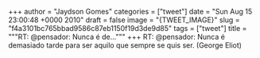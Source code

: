 
+++
author = "Jaydson Gomes"
categories = ["tweet"]
date = "Sun Aug 15 23:00:48 +0000 2010"
draft = false
image = "{TWEET_IMAGE}"
slug = "f4a3101bc765bbad9586c87eb1150f19d3de9d85"
tags = ["tweet"]
title = """RT: @pensador: Nunca é de..."""
+++
RT: @pensador: Nunca é demasiado tarde para ser aquilo que sempre se quis ser. (George Eliot)
